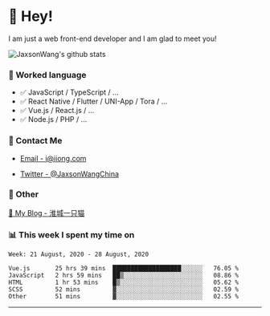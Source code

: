 # 👋 Hey!

I am just a web front-end developer and I am glad to meet you!

![JaxsonWang's github stats](https://github-readme-stats.vercel.app/api?username=JaxsonWang&&show_icons=true&&title_color=1abc9c&&icon_color=1abc9c)


### 📝 Worked language

- ✅ JavaScript / TypeScript / ...
- ✅ React Native / Flutter / UNI-App / Tora / ...
- ✅ Vue.js / React.js / ...
- ✅ Node.js / PHP / ...

### 📮 Contact Me

- [Email - i@iiong.com](mailto:i@iiong.com)

- [Twitter - @JaxsonWangChina](https://twitter.com/JaxsonWangChina)

### 🤪 Other

[📌 My Blog - 淮城一只猫](https://iiong.com)

### 📊 This week I spent my time on

<!--START_SECTION:waka-->
```text
Week: 21 August, 2020 - 28 August, 2020

Vue.js       25 hrs 39 mins  ███████████████████░░░░░░   76.05 % 
JavaScript   2 hrs 59 mins   ██▒░░░░░░░░░░░░░░░░░░░░░░   08.86 % 
HTML         1 hr 53 mins    █▒░░░░░░░░░░░░░░░░░░░░░░░   05.62 % 
SCSS         52 mins         ▓░░░░░░░░░░░░░░░░░░░░░░░░   02.59 % 
Other        51 mins         ▓░░░░░░░░░░░░░░░░░░░░░░░░   02.55 % 
```
<!--END_SECTION:waka-->

---
